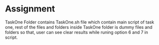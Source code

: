 # Assignment
TaskOne Folder contains TaskOne.sh file which contain main script of task one, rest of the files and folders inside TaskOne folder is dummy files and folders so that, user can see clear results while runing option 6 and 7 in script.
